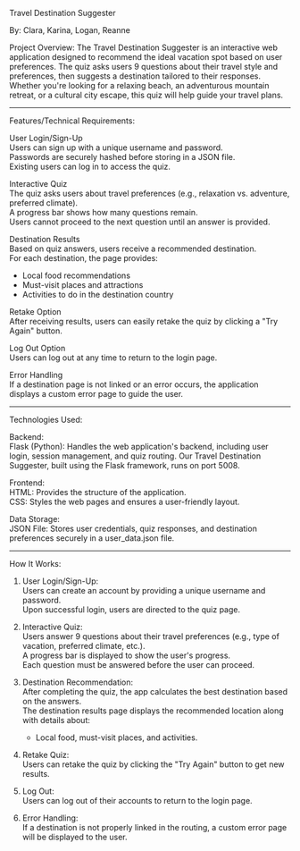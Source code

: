 Travel Destination Suggester

By: Clara, Karina, Logan, Reanne

Project Overview:
The Travel Destination Suggester is an interactive web application designed to recommend the ideal vacation spot based on user preferences. The quiz asks users 9 questions about their travel style and preferences, then suggests a destination tailored to their responses. Whether you're looking for a relaxing beach, an adventurous mountain retreat, or a cultural city escape, this quiz will help guide your travel plans.

---

Features/Technical Requirements:

User Login/Sign-Up  
Users can sign up with a unique username and password.  
Passwords are securely hashed before storing in a JSON file.  
Existing users can log in to access the quiz.

Interactive Quiz  
The quiz asks users about travel preferences (e.g., relaxation vs. adventure, preferred climate).  
A progress bar shows how many questions remain.  
Users cannot proceed to the next question until an answer is provided.

Destination Results  
Based on quiz answers, users receive a recommended destination.  
For each destination, the page provides:  
- Local food recommendations  
- Must-visit places and attractions  
- Activities to do in the destination country

Retake Option  
After receiving results, users can easily retake the quiz by clicking a "Try Again" button.

Log Out Option  
Users can log out at any time to return to the login page.

Error Handling  
If a destination page is not linked or an error occurs, the application displays a custom error page to guide the user.

---

Technologies Used:

Backend:  
Flask (Python): Handles the web application's backend, including user login, session management, and quiz routing. Our Travel Destination Suggester, built using the Flask framework, runs on port 5008. 

Frontend:  
HTML: Provides the structure of the application.  
CSS: Styles the web pages and ensures a user-friendly layout.  

Data Storage:  
JSON File: Stores user credentials, quiz responses, and destination preferences securely in a user_data.json file.

---

How It Works:

1. User Login/Sign-Up:  
   Users can create an account by providing a unique username and password.  
   Upon successful login, users are directed to the quiz page.

2. Interactive Quiz:  
   Users answer 9 questions about their travel preferences (e.g., type of vacation, preferred climate, etc.).  
   A progress bar is displayed to show the user's progress.  
   Each question must be answered before the user can proceed.

3. Destination Recommendation:  
   After completing the quiz, the app calculates the best destination based on the answers.  
   The destination results page displays the recommended location along with details about:  
   - Local food, must-visit places, and activities.

4. Retake Quiz:  
   Users can retake the quiz by clicking the "Try Again" button to get new results.

5. Log Out:  
   Users can log out of their accounts to return to the login page.

6. Error Handling:  
   If a destination is not properly linked in the routing, a custom error page will be displayed to the user.



